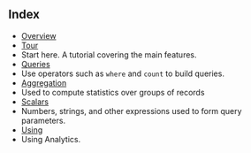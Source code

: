 
## Index

- [Overview](../articles/application-insights/app-analytics.md)
- [Tour](../articles/application-insights/app-analytics-tour.md)
 - Start here. A tutorial covering the main features.
- [Queries](../articles/application-insights/app-analytics-queries.md)
 - Use operators such as `where` and `count` to build queries.
- [Aggregation](../articles/application-insights/app-analytics-aggregations.md)
 - Used to compute statistics over groups of records
- [Scalars](../articles/application-insights/app-analytics-scalars.md)
 - Numbers, strings, and other expressions used to form query parameters.
- [Using](../articles/application-insights/app-analytics-using.md)
 - Using Analytics.




<!--HONumber=Apr16_HO1-->


